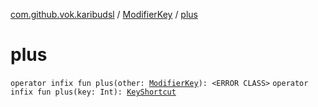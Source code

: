 [com.github.vok.karibudsl](../index.md) / [ModifierKey](index.md) / [plus](.)

# plus

`operator infix fun plus(other: `[`ModifierKey`](index.md)`): <ERROR CLASS>`
`operator infix fun plus(key: Int): `[`KeyShortcut`](../-key-shortcut/index.md)